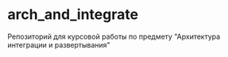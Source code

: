 # arch_and_integrate
Репозиторий для курсовой работы по предмету "Архитектура интеграции и развертывания"
